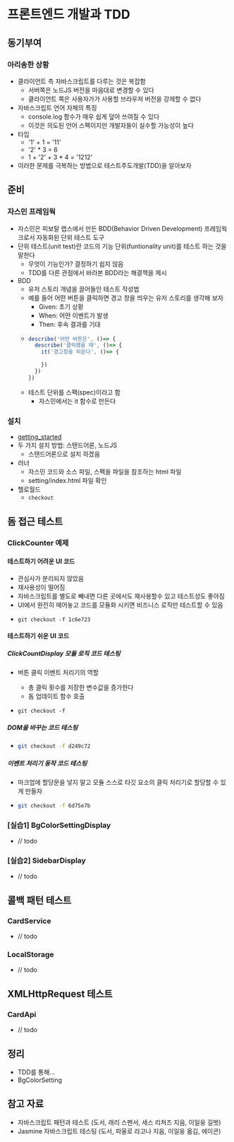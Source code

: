 # 프론트엔드 개발과 TDD 

## 동기부여 

### 아리송한 상황 

* 클라이언트 측 자바스크립트를 다루는 것은 복잡함 
  * 서버쪽은 노드JS 버전을 마음대로 변경할 수 있다 
  * 클라이언트 쪽은 사용자가가 사용할 브라우져 버전을 강제할 수 없다 
* 자바스크립트 언어 자체의 특징 
  * console.log 함수가 매우 쉽게 덮어 쓰여질 수 있다 
  * 이것은 의도된 언어 스펙이지만 개발자들이 실수할 가능성이 높다 
* 타입
  * '1' + 1 = '11'
  * '2' * 3 = 6
  * 1 + '2' + 3 * 4 = '1212' 
* 이러한 문제를 극복하는 방법으로 테스트주도개발(TDD)을 알아보자 

## 준비

### 자스민 프레임웍

* 자스민은 피보탈 랩스에서 만든 BDD(Behavior Driven Development) 프레임웍크로서 자동화된 단위 테스트 도구
* 단위 테스트(unit test)란 코드의 기능 단위(funtionality unit)를 테스트 하는 것을 말한다 
  * 무엇이 기능인가? 결정하기 쉽지 않음 
  * TDD를 다른 관점에서 바라본 BDD라는 해결책을 제시 
* BDD
  * 유저 스토리 개념을 끌어들인 테스트 작성법 
  * 예를 들어 어떤 버튼을 클릭하면 경고 창을 띄우는 유저 스토리를 생각해 보자 
    * Given: 초기 상황
    * When: 어떤 이벤트가 발생 
    * Then: 후속 결과를 기대 
  * ```js
    describe('어떤 버튼은', ()=> {
      describe('클릭했을 때', ()=> {
        it('경고창을 띄운다', ()=> {

        })
      })
    })
    ```
  * 테스트 단위를 스팩(spec)이라고 함
    * 자스민에서는 it 함수로 만든다 

### 설치 

* [getting_started](https://jasmine.github.io/pages/getting_started.html)
* 두 가지 설치 방법: 스탠드어론, 노드JS 
  * 스탠드어론으로 설치 하겠음 
* 러너
  * 자스민 코드와 소스 파일, 스펙을  파일을 참조하는 html 파일 
  * setting/index.html 파일 확인 
* 헬로월드 
  * `checkout` 


## 돔 접근 테스트 

### ClickCounter 예제 

#### 테스트하기 어려운 UI 코드 

* 관심사가 분리되지 않았음 
* 재사용성이 떨어짐 
* 자바스크립트를 별도로 빼내면 다른 곳에서도 재사용할수 있고 테스트성도 좋아짐
* UI에서 완전히 떼어놓고 코드를 모듈화 시키면 비즈니스 로직만 테스트할 수 있음
* ```
  git checkout -f 1c6e723
  ```
  
#### 테스트하기 쉬운 UI 코드 

##### ClickCountDisplay 모듈 로직 코드 테스팅

* 버튼 클릭 이벤트 처리기의 역할
  * 총 클릭 횟수를 저장한 변수값을 증가한다 
  * 돔 업데이트 함수 호출   

* ```
  git checkout -f 
  ```

##### DOM을 바꾸는 코드 테스팅 

* ```bash
  git checkout -f d249c72
  ```

##### 이벤트 처리기 동작 코드 테스팅

* 마크업에 할당문을 넣지 말고 모듈 스스로 타깃 요소의 클릭 처리기로 할당할 수 있게 만들자 

* ```bash
  git checkout -f 6d75e7b
  ```


### [실습1] BgColorSettingDisplay

* // todo

### [실습2] SidebarDisplay

* // todo

## 콜백 패턴 테스트 

### CardService

* // todo 

### LocalStorage

* // todo 

## XMLHttpRequest 테스트

### CardApi 

* // todo 

## 정리  

* TDD를 통해...
* BgColorSetting

## 참고 자료

* 자바스크립트 패턴과 테스트 (도서, 래리 스펜서, 세스 리쳐즈 지음, 이일웅 길벗)
* Jasmine 자바스크립트 테스팅 (도서, 파울로 라고나 지음, 이일웅 옮김, 에이콘)